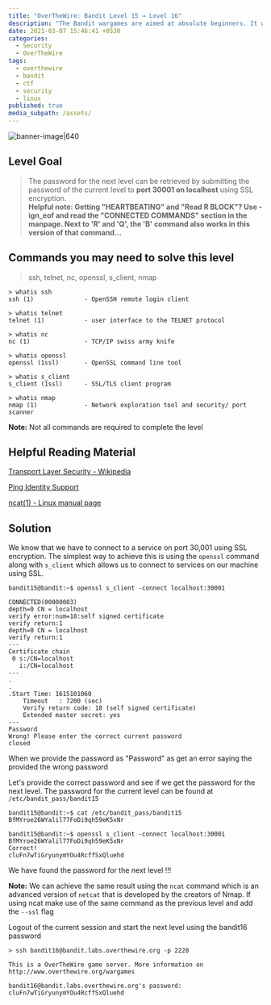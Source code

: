 ```yaml
---
title: "OverTheWire: Bandit Level 15 → Level 16"
description: "The Bandit wargames are aimed at absolute beginners. It will teach the basics needed to be able to play other wargames."
date: 2021-03-07 15:46:41 +0530
categories:
  - Security
  - OverTheWire
tags:
  - overthewire
  - bandit
  - ctf
  - security
  - linux
published: true
media_subpath: /assets/
---
```


![banner-image|640](images/bandit-0/overthewire-banner.png)

## Level Goal

> The password for the next level can be retrieved by submitting the password of the current level to **port 30001 on localhost** using SSL encryption.  
> **Helpful note: Getting "HEARTBEATING" and "Read R BLOCK"? Use -ign_eof and read the "CONNECTED COMMANDS" section in the manpage. Next to 'R' and 'Q', the 'B' command also works in this version of that command…**

## Commands you may need to solve this level

> ssh, telnet, nc, openssl, s_client, nmap

```
> whatis ssh  
ssh (1)              - OpenSSH remote login client  

> whatis telnet  
telnet (1)           - user interface to the TELNET protocol  

> whatis nc      
nc (1)               - TCP/IP swiss army knife  

> whatis openssl  
openssl (1ssl)       - OpenSSL command line tool  

> whatis s_client  
s_client (1ssl)      - SSL/TLS client program  

> whatis nmap      
nmap (1)             - Network exploration tool and security/ port scanner
```

**Note:** Not all commands are required to complete the level

## Helpful Reading Material

[Transport Layer Security - Wikipedia](https://en.wikipedia.org/wiki/Transport_Layer_Security)

[Ping Identity Support](https://support.pingidentity.com/s/article/OpenSSL-s-client-Commands)

[ncat(1) - Linux manual page](https://man7.org/linux/man-pages/man1/ncat.1.html)

## Solution

We know that we have to connect to a service on port 30,001 using SSL encryption. The simplest way to achieve this is using the `openssl` command along with `s_client` which allows us to connect to services on our machine using SSL.

```
bandit15@bandit:~$ openssl s_client -connect localhost:30001

CONNECTED(00000003)
depth=0 CN = localhost
verify error:num=18:self signed certificate
verify return:1
depth=0 CN = localhost
verify return:1
---
Certificate chain
 0 s:/CN=localhost
   i:/CN=localhost
---
.
.
.Start Time: 1615101060
    Timeout   : 7200 (sec)
    Verify return code: 18 (self signed certificate)
    Extended master secret: yes
---
Password
Wrong! Please enter the correct current password
closed
```

When we provide the password as "Password" as get an error saying the provided the wrong password

Let's provide the correct password and see if we get the password for the next level. The password for the current level can be found at `/etc/bandit_pass/bandit15`

```
bandit15@bandit:~$ cat /etc/bandit_pass/bandit15  
BfMYroe26WYalil77FoDi9qh59eK5xNr

bandit15@bandit:~$ openssl s_client -connect localhost:30001  
BfMYroe26WYalil77FoDi9qh59eK5xNr  
Correct!  
cluFn7wTiGryunymYOu4RcffSxQluehd
```

We have found the password for the next level !!!

**Note:** We can achieve the same result using the `ncat` command which is an advanced version of `netcat` that is developed by the creators of Nmap. If using ncat make use of the same command as the previous level and add the `--ssl` flag

Logout of the current session and start the next level using the bandit16 password

```
> ssh bandit16@bandit.labs.overthewire.org -p 2220

This is a OverTheWire game server. More information on http://www.overthewire.org/wargames

bandit16@bandit.labs.overthewire.org's password: cluFn7wTiGryunymYOu4RcffSxQluehd
```